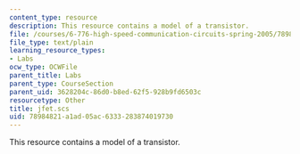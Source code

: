 ```yaml
---
content_type: resource
description: This resource contains a model of a transistor.
file: /courses/6-776-high-speed-communication-circuits-spring-2005/78984821a1ad05ac6333283874019730_jfet.scs
file_type: text/plain
learning_resource_types:
- Labs
ocw_type: OCWFile
parent_title: Labs
parent_type: CourseSection
parent_uid: 3628204c-86d0-b8ed-62f5-928b9fd6503c
resourcetype: Other
title: jfet.scs
uid: 78984821-a1ad-05ac-6333-283874019730
---
```

This resource contains a model of a transistor.

